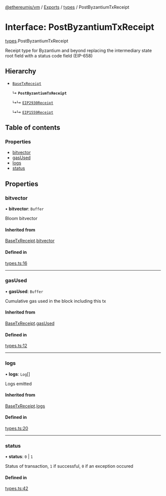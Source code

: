 [@ethereumjs/vm](../README.md) / [Exports](../modules.md) / [types](../modules/types.md) / PostByzantiumTxReceipt

# Interface: PostByzantiumTxReceipt

[types](../modules/types.md).PostByzantiumTxReceipt

Receipt type for Byzantium and beyond replacing the intermediary
state root field with a status code field (EIP-658)

## Hierarchy

- [`BaseTxReceipt`](types.BaseTxReceipt.md)

  ↳ **`PostByzantiumTxReceipt`**

  ↳↳ [`EIP2930Receipt`](types.EIP2930Receipt.md)

  ↳↳ [`EIP1559Receipt`](types.EIP1559Receipt.md)

## Table of contents

### Properties

- [bitvector](types.PostByzantiumTxReceipt.md#bitvector)
- [gasUsed](types.PostByzantiumTxReceipt.md#gasused)
- [logs](types.PostByzantiumTxReceipt.md#logs)
- [status](types.PostByzantiumTxReceipt.md#status)

## Properties

### bitvector

• **bitvector**: `Buffer`

Bloom bitvector

#### Inherited from

[BaseTxReceipt](types.BaseTxReceipt.md).[bitvector](types.BaseTxReceipt.md#bitvector)

#### Defined in

[types.ts:16](https://github.com/ethereumjs/ethereumjs-monorepo/blob/master/packages/vm/src/types.ts#L16)

___

### gasUsed

• **gasUsed**: `Buffer`

Cumulative gas used in the block including this tx

#### Inherited from

[BaseTxReceipt](types.BaseTxReceipt.md).[gasUsed](types.BaseTxReceipt.md#gasused)

#### Defined in

[types.ts:12](https://github.com/ethereumjs/ethereumjs-monorepo/blob/master/packages/vm/src/types.ts#L12)

___

### logs

• **logs**: `Log`[]

Logs emitted

#### Inherited from

[BaseTxReceipt](types.BaseTxReceipt.md).[logs](types.BaseTxReceipt.md#logs)

#### Defined in

[types.ts:20](https://github.com/ethereumjs/ethereumjs-monorepo/blob/master/packages/vm/src/types.ts#L20)

___

### status

• **status**: ``0`` \| ``1``

Status of transaction, `1` if successful, `0` if an exception occured

#### Defined in

[types.ts:42](https://github.com/ethereumjs/ethereumjs-monorepo/blob/master/packages/vm/src/types.ts#L42)
